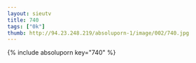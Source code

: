 ```yaml
--- 
layout: sieutv
title: 740
tags: ["0k"]
thumb: http://94.23.248.219/absoluporn-1/image/002/740.jpg
---
```

{% include absoluporn key="740" %} 
